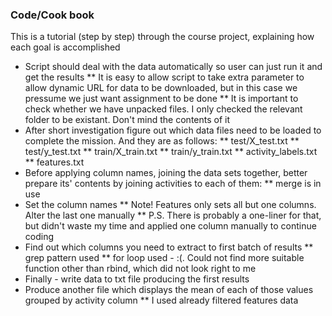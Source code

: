 ### Code/Cook book

This is a tutorial (step by step) through the course project, explaining how each goal is accomplished

* Script should deal with the data automatically so user can just run it and get the results
** It is easy to allow script to take extra parameter to allow dynamic URL for data to be downloaded, but in this case we pressume we just want assignment to be done
** It is important to check whether we have unpacked files. I only checked the relevant folder to be existant. Don't mind the contents of it
* After short investigation figure out which data files need to be loaded to complete the mission. And they are as follows:
** test/X_test.txt
** test/y_test.txt
** train/X_train.txt
** train/y_train.txt
** activity_labels.txt
** features.txt
* Before applying column names, joining the data sets together, better prepare its' contents by joining activities to each of them:
** merge is in use
* Set the column names
** Note! Features only sets all but one columns. Alter the last one manually
** P.S. There is probably a one-liner for that, but didn't waste my time and applied one column manually to continue coding
* Find out which columns you need to extract to first batch of results
** grep pattern used
** for loop used - :(. Could not find more suitable function other than rbind, which did not look right to me
* Finally - write data to txt file producing the first results
* Produce another file which displays the mean of each of those values grouped by activity column
** I used already filtered features data

